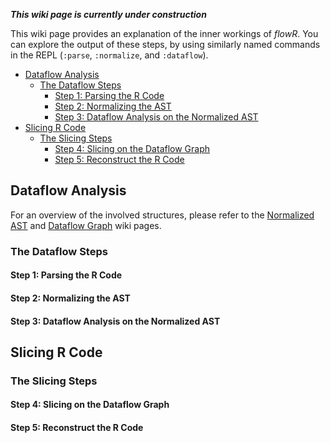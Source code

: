 ***This wiki page is currently under construction***

This wiki page provides an explanation of the inner workings of _flowR_.
You can explore the output of these steps, by using similarly named commands in the REPL (`:parse`, `:normalize`, and `:dataflow`).

<!-- TOC -->
- [Dataflow Analysis](#dataflow-analysis)
  - [The Dataflow Steps](#the-dataflow-steps)
    - [Step 1: Parsing the R Code](#step-1-parsing-the-r-code)
    - [Step 2: Normalizing the AST](#step-2-normalizing-the-ast)
    - [Step 3: Dataflow Analysis on the Normalized AST](#step-3-dataflow-analysis-on-the-normalized-ast)
- [Slicing R Code](#slicing-r-code)
  - [The Slicing Steps](#the-slicing-steps)
    - [Step 4: Slicing on the Dataflow Graph](#step-4-slicing-on-the-dataflow-graph)
    - [Step 5: Reconstruct the R Code](#step-5-reconstruct-the-r-code)
<!-- TOC -->

## Dataflow Analysis

For an overview of the involved structures, please refer to the [Normalized AST](https://github.com/flowr-analysis/flowr/wiki/Normalized-AST) and [Dataflow Graph](https://github.com/flowr-analysis/flowr/wiki/Dataflow-Graph) wiki pages.

### The Dataflow Steps

#### Step 1: Parsing the R Code

#### Step 2: Normalizing the AST

#### Step 3: Dataflow Analysis on the Normalized AST

## Slicing R Code

### The Slicing Steps

#### Step 4: Slicing on the Dataflow Graph

#### Step 5: Reconstruct the R Code
